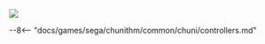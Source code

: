 <img class="header-logo" src="/img/sega/chunithm/amazon/logo.webp">

--8<-- "docs/games/sega/chunithm/common/chuni/controllers.md"
